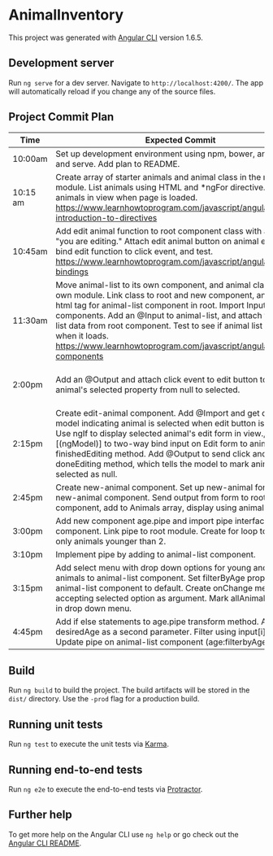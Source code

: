 # AnimalInventory

This project was generated with [Angular CLI](https://github.com/angular/angular-cli) version 1.6.5.

## Development server

Run `ng serve` for a dev server. Navigate to `http://localhost:4200/`. The app will automatically reload if you change any of the source files.

## Project Commit Plan
| Time     | Expected Commit                                                                                                                                                                                                                                                                                                                                                                                                 | Notes                                                                                                                                              |
|----------|-----------------------------------------------------------------------------------------------------------------------------------------------------------------------------------------------------------------------------------------------------------------------------------------------------------------------------------------------------------------------------------------------------------------|----------------------------------------------------------------------------------------------------------------------------------------------------|
| 10:00am  | Set up development environment using npm, bower, angular/cli and serve. Add plan to README.                                                                                                                                                                                                                                                                                                                     |                                                                                                                                                    |
| 10:15 am | Create array of starter animals and animal class in the root module. List animals using HTML and *ngFor directive. Test animals in view when page is loaded. https://www.learnhowtoprogram.com/javascript/angular/views-introduction-to-directives                                                                                                                                                              |                                                                                                                                                    |
| 10:45am  | Add edit animal function to root component class with an alert "you are editing." Attach edit animal button on animal entries and bind edit function to click event, and test. https://www.learnhowtoprogram.com/javascript/angular/event-bindings                                                                                                                                                              |                                                                                                                                                    |
| 11:30am  | Move animal-list to its own component, and animal class to its own module. Link class to root and new component, and add html tag for animal-list component in root. Import Input to components. Add an @Input to animal-list, and attach to receive list data from root component. Test to see if animal list is on page when it loads. https://www.learnhowtoprogram.com/javascript/angular/nested-components | Re-did this step multiple times. Issue was "let currentAnimal of childAnimalList" said of masterAnimal list instead.                               |
| 2:00pm   | Add an @Output and attach click event to edit button to change animal's selected property from null to selected.                                                                                                                                                                                                                                                                                                | Re-did this step multiple times. Issue was no argument (currentAnimal) passed in to editAnimalButtonHasBeenClicked(currentAnimal) on button click. |
| 2:15pm   | Create edit-animal component. Add @Import and get data from model indicating animal is selected when edit button is clicked. Use ngIf to display selected animal's edit form in view.,Use [(ngModel)] to two-way bind input on Edit form to animal. Add finishedEditing method. Add @Output to send click and trigger doneEditing method, which tells the model to mark animal selected as null.                |                                                                                                                                                    |
| 2:45pm   | Create new-animal component. Set up new-animal form in new-animal component. Send output from form to root component, add to Animals array, display using animal list.                                                                                                                                                                                                                                          |                                                                                                                                                    |
| 3:00pm   | Add new component age.pipe and import pipe interface to component. Link pipe to root module. Create for loop to filter only animals younger than 2.                                                                                                                                                                                                                                                             |                                                                                                                                                    |
| 3:10pm   | Implement pipe by adding to animal-list component.                                                                                                                                                                                                                                                                                                                                                              |                                                                                                                                                    |
| 3:15pm   | Add select menu with drop down options for young and mature animals to animal-list component. Set filterByAge property on animal-list component to default. Create onChange method accepting selected option as argument. Mark allAnimals selected in drop down menu.                                                                                                                                           |                                                                                                                                                    |
| 4:45pm   | Add if else statements to age.pipe transform method. Add desiredAge as a second parameter. Filter using input[i].age.  Update pipe on animal-list component (age:filterbyAge).                                                                                                                                                                                                                                  |                                                                                                                                                    |
## Build

Run `ng build` to build the project. The build artifacts will be stored in the `dist/` directory. Use the `-prod` flag for a production build.

## Running unit tests

Run `ng test` to execute the unit tests via [Karma](https://karma-runner.github.io).

## Running end-to-end tests

Run `ng e2e` to execute the end-to-end tests via [Protractor](http://www.protractortest.org/).

## Further help

To get more help on the Angular CLI use `ng help` or go check out the [Angular CLI README](https://github.com/angular/angular-cli/blob/master/README.md).

